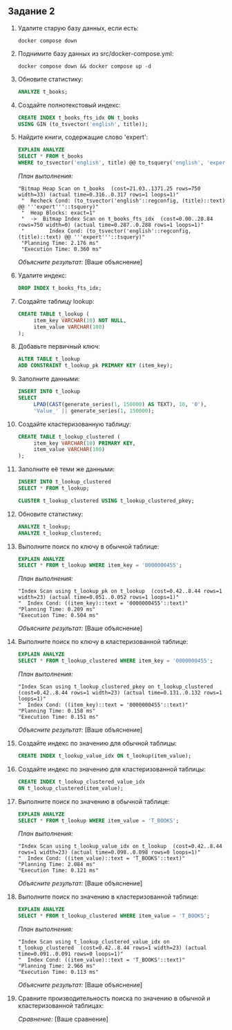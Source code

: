 ## Задание 2

1. Удалите старую базу данных, если есть:
    ```shell
    docker compose down
    ```

2. Поднимите базу данных из src/docker-compose.yml:
    ```shell
    docker compose down && docker compose up -d
    ```

3. Обновите статистику:
    ```sql
    ANALYZE t_books;
    ```

4. Создайте полнотекстовый индекс:
    ```sql
    CREATE INDEX t_books_fts_idx ON t_books 
    USING GIN (to_tsvector('english', title));
    ```

5. Найдите книги, содержащие слово 'expert':
    ```sql
    EXPLAIN ANALYZE
    SELECT * FROM t_books 
    WHERE to_tsvector('english', title) @@ to_tsquery('english', 'expert');
    ```
    
    *План выполнения:*   
    ```
    "Bitmap Heap Scan on t_books  (cost=21.03..1371.25 rows=750 width=33) (actual time=0.316..0.317 rows=1 loops=1)"
     "  Recheck Cond: (to_tsvector('english'::regconfig, (title)::text) @@ '''expert'''::tsquery)"
     "  Heap Blocks: exact=1"
     "  ->  Bitmap Index Scan on t_books_fts_idx  (cost=0.00..20.84 rows=750 width=0) (actual time=0.287..0.288 rows=1 loops=1)"
     "        Index Cond: (to_tsvector('english'::regconfig, (title)::text) @@ '''expert'''::tsquery)"
     "Planning Time: 2.176 ms"
     "Execution Time: 0.360 ms"
    ```
    
    *Объясните результат:*
    [Ваше объяснение]

6. Удалите индекс:
    ```sql
    DROP INDEX t_books_fts_idx;
    ```

7. Создайте таблицу lookup:
    ```sql
    CREATE TABLE t_lookup (
         item_key VARCHAR(10) NOT NULL,
         item_value VARCHAR(100)
    );
    ```

8. Добавьте первичный ключ:
    ```sql
    ALTER TABLE t_lookup 
    ADD CONSTRAINT t_lookup_pk PRIMARY KEY (item_key);
    ```

9. Заполните данными:
    ```sql
    INSERT INTO t_lookup 
    SELECT 
         LPAD(CAST(generate_series(1, 150000) AS TEXT), 10, '0'),
         'Value_' || generate_series(1, 150000);
    ```

10. Создайте кластеризованную таблицу:
     ```sql
     CREATE TABLE t_lookup_clustered (
          item_key VARCHAR(10) PRIMARY KEY,
          item_value VARCHAR(100)
     );
     ```

11. Заполните её теми же данными:
     ```sql
     INSERT INTO t_lookup_clustered 
     SELECT * FROM t_lookup;
     
     CLUSTER t_lookup_clustered USING t_lookup_clustered_pkey;
     ```

12. Обновите статистику:
     ```sql
     ANALYZE t_lookup;
     ANALYZE t_lookup_clustered;
     ```

13. Выполните поиск по ключу в обычной таблице:
     ```sql
     EXPLAIN ANALYZE
     SELECT * FROM t_lookup WHERE item_key = '0000000455';
     ```
     
     *План выполнения:*
     ```
     "Index Scan using t_lookup_pk on t_lookup  (cost=0.42..8.44 rows=1 width=23) (actual time=0.051..0.052 rows=1 loops=1)"
     "  Index Cond: ((item_key)::text = '0000000455'::text)"
     "Planning Time: 0.209 ms"
     "Execution Time: 0.504 ms"
     ```
     
     *Объясните результат:*
     [Ваше объяснение]

14. Выполните поиск по ключу в кластеризованной таблице:
     ```sql
     EXPLAIN ANALYZE
     SELECT * FROM t_lookup_clustered WHERE item_key = '0000000455';
     ```
     
     *План выполнения:*
     ```
     "Index Scan using t_lookup_clustered_pkey on t_lookup_clustered  (cost=0.42..8.44 rows=1 width=23) (actual time=0.131..0.132 rows=1 loops=1)"
     "  Index Cond: ((item_key)::text = '0000000455'::text)"
     "Planning Time: 0.158 ms"
     "Execution Time: 0.151 ms"
     ```
     
     *Объясните результат:*
     [Ваше объяснение]

15. Создайте индекс по значению для обычной таблицы:
     ```sql
     CREATE INDEX t_lookup_value_idx ON t_lookup(item_value);
     ```

16. Создайте индекс по значению для кластеризованной таблицы:
     ```sql
     CREATE INDEX t_lookup_clustered_value_idx 
     ON t_lookup_clustered(item_value);
     ```

17. Выполните поиск по значению в обычной таблице:
     ```sql
     EXPLAIN ANALYZE
     SELECT * FROM t_lookup WHERE item_value = 'T_BOOKS';
     ```
     
     *План выполнения:*
     ```
     "Index Scan using t_lookup_value_idx on t_lookup  (cost=0.42..8.44 rows=1 width=23) (actual time=0.098..0.098 rows=0 loops=1)"
     "  Index Cond: ((item_value)::text = 'T_BOOKS'::text)"
     "Planning Time: 2.084 ms"
     "Execution Time: 0.121 ms"
     ```
     
     *Объясните результат:*
     [Ваше объяснение]

18. Выполните поиск по значению в кластеризованной таблице:
     ```sql
     EXPLAIN ANALYZE
     SELECT * FROM t_lookup_clustered WHERE item_value = 'T_BOOKS';
     ```
     
     *План выполнения:*
     ```
     "Index Scan using t_lookup_clustered_value_idx on t_lookup_clustered  (cost=0.42..8.44 rows=1 width=23) (actual time=0.091..0.091 rows=0 loops=1)"
     "  Index Cond: ((item_value)::text = 'T_BOOKS'::text)"
     "Planning Time: 2.966 ms"
     "Execution Time: 0.113 ms"
     ```
     
     *Объясните результат:*
     [Ваше объяснение]

19. Сравните производительность поиска по значению в обычной и кластеризованной таблицах:
     
     *Сравнение:*
     [Ваше сравнение]